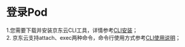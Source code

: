 # 登录Pod  


1.您需要下载并安装京东云CLI工具，详情参考[CLI安装][1]；  
2. 京东云支持attach、exec两种命令，命令行使用方式参考[CLI使用说明][2]；  


  [1]: https://docs.jdcloud.com/cn/cli/introduction
  [2]: https://docs.jdcloud.com/cn/cli/usage
